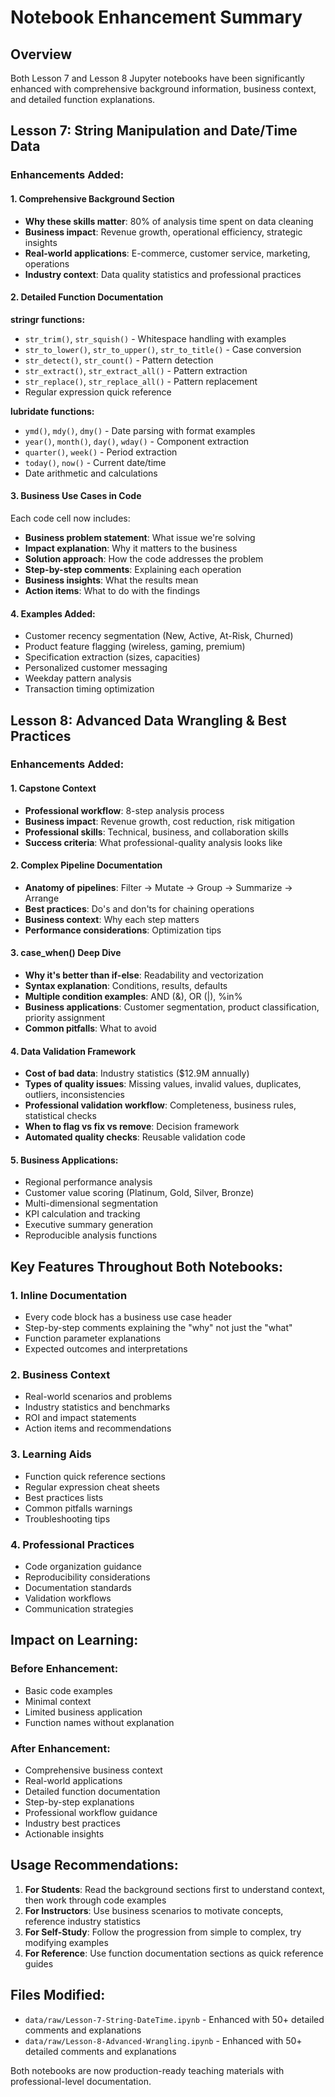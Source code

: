 # Notebook Enhancement Summary

## Overview

Both Lesson 7 and Lesson 8 Jupyter notebooks have been significantly enhanced with comprehensive background information, business context, and detailed function explanations.

## Lesson 7: String Manipulation and Date/Time Data

### Enhancements Added:

#### 1. Comprehensive Background Section
- **Why these skills matter**: 80% of analysis time spent on data cleaning
- **Business impact**: Revenue growth, operational efficiency, strategic insights
- **Real-world applications**: E-commerce, customer service, marketing, operations
- **Industry context**: Data quality statistics and professional practices

#### 2. Detailed Function Documentation
**stringr functions:**
- `str_trim()`, `str_squish()` - Whitespace handling with examples
- `str_to_lower()`, `str_to_upper()`, `str_to_title()` - Case conversion
- `str_detect()`, `str_count()` - Pattern detection
- `str_extract()`, `str_extract_all()` - Pattern extraction
- `str_replace()`, `str_replace_all()` - Pattern replacement
- Regular expression quick reference

**lubridate functions:**
- `ymd()`, `mdy()`, `dmy()` - Date parsing with format examples
- `year()`, `month()`, `day()`, `wday()` - Component extraction
- `quarter()`, `week()` - Period extraction
- `today()`, `now()` - Current date/time
- Date arithmetic and calculations

#### 3. Business Use Cases in Code
Each code cell now includes:
- **Business problem statement**: What issue we're solving
- **Impact explanation**: Why it matters to the business
- **Solution approach**: How the code addresses the problem
- **Step-by-step comments**: Explaining each operation
- **Business insights**: What the results mean
- **Action items**: What to do with the findings

#### 4. Examples Added:
- Customer recency segmentation (New, Active, At-Risk, Churned)
- Product feature flagging (wireless, gaming, premium)
- Specification extraction (sizes, capacities)
- Personalized customer messaging
- Weekday pattern analysis
- Transaction timing optimization

## Lesson 8: Advanced Data Wrangling & Best Practices

### Enhancements Added:

#### 1. Capstone Context
- **Professional workflow**: 8-step analysis process
- **Business impact**: Revenue growth, cost reduction, risk mitigation
- **Professional skills**: Technical, business, and collaboration skills
- **Success criteria**: What professional-quality analysis looks like

#### 2. Complex Pipeline Documentation
- **Anatomy of pipelines**: Filter → Mutate → Group → Summarize → Arrange
- **Best practices**: Do's and don'ts for chaining operations
- **Business context**: Why each step matters
- **Performance considerations**: Optimization tips

#### 3. case_when() Deep Dive
- **Why it's better than if-else**: Readability and vectorization
- **Syntax explanation**: Conditions, results, defaults
- **Multiple condition examples**: AND (&), OR (|), %in%
- **Business applications**: Customer segmentation, product classification, priority assignment
- **Common pitfalls**: What to avoid

#### 4. Data Validation Framework
- **Cost of bad data**: Industry statistics ($12.9M annually)
- **Types of quality issues**: Missing values, invalid values, duplicates, outliers, inconsistencies
- **Professional validation workflow**: Completeness, business rules, statistical checks
- **When to flag vs fix vs remove**: Decision framework
- **Automated quality checks**: Reusable validation code

#### 5. Business Applications:
- Regional performance analysis
- Customer value scoring (Platinum, Gold, Silver, Bronze)
- Multi-dimensional segmentation
- KPI calculation and tracking
- Executive summary generation
- Reproducible analysis functions

## Key Features Throughout Both Notebooks:

### 1. Inline Documentation
- Every code block has a business use case header
- Step-by-step comments explaining the "why" not just the "what"
- Function parameter explanations
- Expected outcomes and interpretations

### 2. Business Context
- Real-world scenarios and problems
- Industry statistics and benchmarks
- ROI and impact statements
- Action items and recommendations

### 3. Learning Aids
- Function quick reference sections
- Regular expression cheat sheets
- Best practices lists
- Common pitfalls warnings
- Troubleshooting tips

### 4. Professional Practices
- Code organization guidance
- Reproducibility considerations
- Documentation standards
- Validation workflows
- Communication strategies

## Impact on Learning:

### Before Enhancement:
- Basic code examples
- Minimal context
- Limited business application
- Function names without explanation

### After Enhancement:
- Comprehensive business context
- Real-world applications
- Detailed function documentation
- Step-by-step explanations
- Professional workflow guidance
- Industry best practices
- Actionable insights

## Usage Recommendations:

1. **For Students**: Read the background sections first to understand context, then work through code examples
2. **For Instructors**: Use business scenarios to motivate concepts, reference industry statistics
3. **For Self-Study**: Follow the progression from simple to complex, try modifying examples
4. **For Reference**: Use function documentation sections as quick reference guides

## Files Modified:

- `data/raw/Lesson-7-String-DateTime.ipynb` - Enhanced with 50+ detailed comments and explanations
- `data/raw/Lesson-8-Advanced-Wrangling.ipynb` - Enhanced with 50+ detailed comments and explanations

Both notebooks are now production-ready teaching materials with professional-level documentation.
